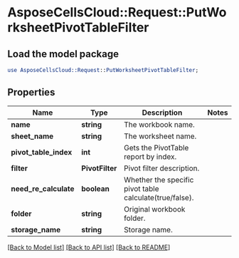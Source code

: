 # AsposeCellsCloud::Request::PutWorksheetPivotTableFilter 

## Load the model package
```perl
use AsposeCellsCloud::Request::PutWorksheetPivotTableFilter;
```

## Properties
Name | Type | Description | Notes
------------ | ------------- | ------------- | -------------
**name** | **string** | The workbook name. |
**sheet_name** | **string** | The worksheet name. |
**pivot_table_index** | **int** | Gets the PivotTable report by index. |
**filter** | **PivotFilter** | Pivot filter description. |
**need_re_calculate** | **boolean** | Whether the specific pivot table calculate(true/false). |
**folder** | **string** | Original workbook folder. |
**storage_name** | **string** | Storage name. |  

[[Back to Model list]](../README.md#documentation-for-requests) [[Back to API list]](../README.md#documentation-for-api-endpoints) [[Back to README]](../README.md)

